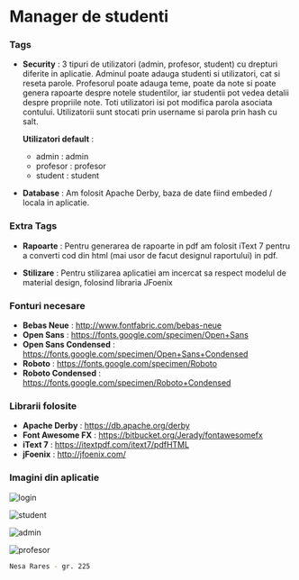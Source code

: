 # Manager de studenti

### Tags
- **Security** : 3 tipuri de utilizatori (admin, profesor, student) cu drepturi diferite in aplicatie. Adminul poate adauga studenti si utilizatori, cat si reseta parole. Profesorul poate adauga teme, poate da note si poate genera rapoarte despre notele studentilor, iar studentii pot vedea detalii despre propriile note. Toti utilizatori isi pot modifica parola asociata contului. Utilizatorii sunt stocati prin username si parola prin hash cu salt.

    **Utilizatori default** : 
    - admin : admin
    - profesor : profesor
    - student : student
 
- **Database** : Am folosit Apache Derby, baza de date fiind embeded / locala in aplicatie.

### Extra Tags
- **Rapoarte** : Pentru generarea de rapoarte in pdf am folosit iText 7 pentru a converti cod din html (mai usor de facut designul raportului) in pdf.

- **Stilizare** : Pentru stilizarea aplicatiei am incercat sa respect modelul de material design, folosind libraria JFoenix

### Fonturi necesare
- **Bebas Neue** : http://www.fontfabric.com/bebas-neue
- **Open Sans** : https://fonts.google.com/specimen/Open+Sans
- **Open Sans Condensed** : https://fonts.google.com/specimen/Open+Sans+Condensed
- **Roboto** : https://fonts.google.com/specimen/Roboto
- **Roboto Condensed** : https://fonts.google.com/specimen/Roboto+Condensed

### Librarii folosite
- **Apache Derby** : https://db.apache.org/derby
- **Font Awesome FX** : https://bitbucket.org/Jerady/fontawesomefx
- **iText 7** : https://itextpdf.com/itext7/pdfHTML
- **jFoenix** : http://jfoenix.com/

### Imagini din aplicatie

![login](https://user-images.githubusercontent.com/35651901/36538958-dc2d7b50-17dd-11e8-90c1-049a3b4a1601.gif)

![student](https://user-images.githubusercontent.com/35651901/36551387-22a2ff2a-1800-11e8-9b32-b7412cd7053c.gif)

![admin](https://user-images.githubusercontent.com/35651901/36551865-435a1388-1801-11e8-9199-4061cc9304d8.gif)

![profesor](https://user-images.githubusercontent.com/35651901/36553810-fc325f88-1805-11e8-9bda-d455bcc899f3.gif)

```sh
Nesa Rares - gr. 225
```